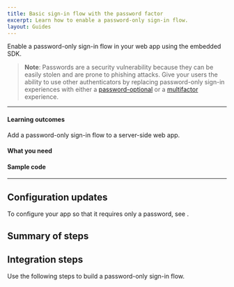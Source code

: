 ```yaml
---
title: Basic sign-in flow with the password factor
excerpt: Learn how to enable a password-only sign-in flow.
layout: Guides
---
```


<ApiLifecycle access="ie" />

Enable a password-only sign-in flow in your web app using the embedded SDK.

> **Note**: Passwords are a security vulnerability because they can be easily stolen and are prone to phishing attacks. Give your users the ability to use other authenticators by replacing password-only sign-in experiences with either a [password-optional](/docs/guides/pwd-optional-overview) or a [multifactor](/docs/guides/oie-embedded-sdk-use-case-sign-in-pwd-email) experience. 
<StackSnippet snippet="pwdoptionalusecase" />

---

#### Learning outcomes

Add a password-only sign-in flow to a server-side web app.

#### What you need

<StackSnippet snippet="whatyouneed" />

#### Sample code

<StackSnippet snippet="samplecode" />

---

## Configuration updates

To configure your app so that it requires only a password, see <StackSnippet snippet="configureyourapp" inline />.

## Summary of steps

<StackSnippet snippet="summaryofsteps" />

## Integration steps
Use the following steps to build a password-only sign-in flow. 

<StackSnippet snippet="integrationsteps" />

<StackSnippet snippet="getuserprofile" />
